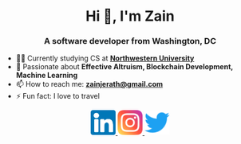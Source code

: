 <h1 align="center">Hi 👋, I'm Zain</h1>
<h3 align="center">A software developer from Washington, DC</h3>

- 👨‍💻 Currently studying CS at **[Northwestern University](https://www.northwestern.edu/)**
- 🌱 Passionate about **Effective Altruism, Blockchain Development, Machine Learning**
- 📫 How to reach me: **zainjerath@gmail.com**
- ⚡ Fun fact: I love to travel

<div align="center">
  <a href="https://www.linkedin.com/in/zain-jerath-026b42214/">
    <img alt="Zain's Linkedin" padding="30px" width="50px" src="https://raw.githubusercontent.com/zjerath/zjerath/main/images/linkedin.svg" />
  </a>
  <a href="https://www.instagram.com/zain.jerath/">
    <img alt="Zain's Instagram" width="50px" src="https://raw.githubusercontent.com/zjerath/zjerath/main/images/instagram.svg" />
  </a>
  <a href="https://twitter.com/Zainjerath">
    <img alt="Zain's Twitter" width="50px" src="https://raw.githubusercontent.com/zjerath/zjerath/main/images/twitter.svg" />
  </a>
</div>
